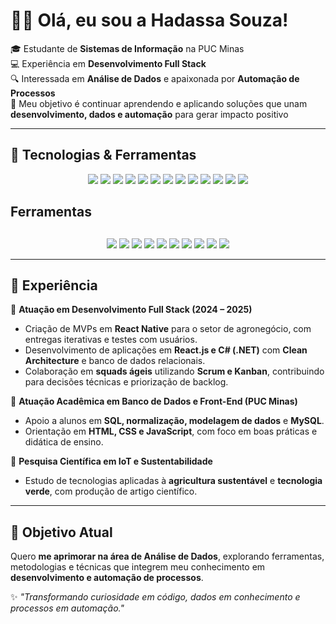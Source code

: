 # 👩‍💻 Olá, eu sou a Hadassa Souza!

🎓 Estudante de **Sistemas de Informação** na PUC Minas  
💻 Experiência em **Desenvolvimento Full Stack**  
🔍 Interessada em **Análise de Dados** e apaixonada por **Automação de Processos**  
🌱 Meu objetivo é continuar aprendendo e aplicando soluções que unam **desenvolvimento, dados e automação** para gerar impacto positivo  

---

## 🚀 Tecnologias & Ferramentas  

<p align="center">
  <!-- Linguagens -->
  <img src="https://img.shields.io/badge/C%23-239120?style=flat&logo=c-sharp&logoColor=white" />
  <img src="https://img.shields.io/badge/Python-3776AB?style=flat&logo=python&logoColor=white" />
  <img src="https://img.shields.io/badge/JavaScript-F7DF1E?style=flat&logo=javascript&logoColor=black" />
  <img src="https://img.shields.io/badge/TypeScript-3178C6?style=flat&logo=typescript&logoColor=white" />
  <img src="https://img.shields.io/badge/SQL-336791?style=flat&logo=postgresql&logoColor=white" />

  <!-- Frameworks -->
  <img src="https://img.shields.io/badge/React-61DAFB?style=flat&logo=react&logoColor=black" />
  <img src="https://img.shields.io/badge/React_Native-61DAFB?style=flat&logo=react&logoColor=black" />
  <img src="https://img.shields.io/badge/.NET-512BD4?style=flat&logo=dotnet&logoColor=white" />
  <img src="https://img.shields.io/badge/ASP.NET-5C2D91?style=flat&logo=dotnet&logoColor=white" />
  <img src="https://img.shields.io/badge/Bootstrap-7952B3?style=flat&logo=bootstrap&logoColor=white" />
  <img src="https://img.shields.io/badge/MUI-007FFF?style=flat&logo=mui&logoColor=white" />

  <!-- Bancos de Dados -->
  <img src="https://img.shields.io/badge/MySQL-005C84?style=flat&logo=mysql&logoColor=white" />
  <img src="https://img.shields.io/badge/SQL%20Server-CC2927?style=flat&logo=microsoftsqlserver&logoColor=white" />

  <!-- Ferramentas -->
## Ferramentas 
##
<p align="center">
  <img src="https://img.shields.io/badge/Git-F05032?style=flat&logo=git&logoColor=white" />
  <img src="https://img.shields.io/badge/GitHub-181717?style=flat&logo=github&logoColor=white" />
  <img src="https://img.shields.io/badge/VS%20Code-0078D4?style=flat&logo=visual-studio-code&logoColor=white" />
  <img src="https://img.shields.io/badge/Postman-FF6C37?style=flat&logo=postman&logoColor=white" />
  <img src="https://img.shields.io/badge/Azure%20DevOps-0078D7?style=flat&logo=azuredevops&logoColor=white" />
  <img src="https://img.shields.io/badge/Power%20BI-F2C811?style=flat&logo=power-bi&logoColor=black" />
  <img src="https://img.shields.io/badge/Tableau-E97627?style=flat&logo=tableau&logoColor=white" />
  <img src="https://img.shields.io/badge/Excel-217346?style=flat&logo=microsoft-excel&logoColor=white" />
  <img src="https://img.shields.io/badge/Pandas-150458?style=flat&logo=pandas&logoColor=white" />
  <img src="https://img.shields.io/badge/Selenium-43B02A?style=flat&logo=selenium&logoColor=white" />
</p>

---

## 📌 Experiência

🔹 **Atuação em Desenvolvimento Full Stack (2024 – 2025)**  
- Criação de MVPs em **React Native** para o setor de agronegócio, com entregas iterativas e testes com usuários.  
- Desenvolvimento de aplicações em **React.js e C# (.NET)** com **Clean Architecture** e banco de dados relacionais.  
- Colaboração em **squads ágeis** utilizando **Scrum e Kanban**, contribuindo para decisões técnicas e priorização de backlog.  

🔹 **Atuação Acadêmica em Banco de Dados e Front-End (PUC Minas)**  
- Apoio a alunos em **SQL, normalização, modelagem de dados** e **MySQL**.  
- Orientação em **HTML, CSS e JavaScript**, com foco em boas práticas e didática de ensino.  

🔹 **Pesquisa Científica em IoT e Sustentabilidade**  
- Estudo de tecnologias aplicadas à **agricultura sustentável** e **tecnologia verde**, com produção de artigo científico.  

---

## 🎯 Objetivo Atual
Quero **me aprimorar na área de Análise de Dados**, explorando ferramentas, metodologias e técnicas que integrem meu conhecimento em **desenvolvimento e automação de processos**.  

✨ *"Transformando curiosidade em código, dados em conhecimento e processos em automação."*
